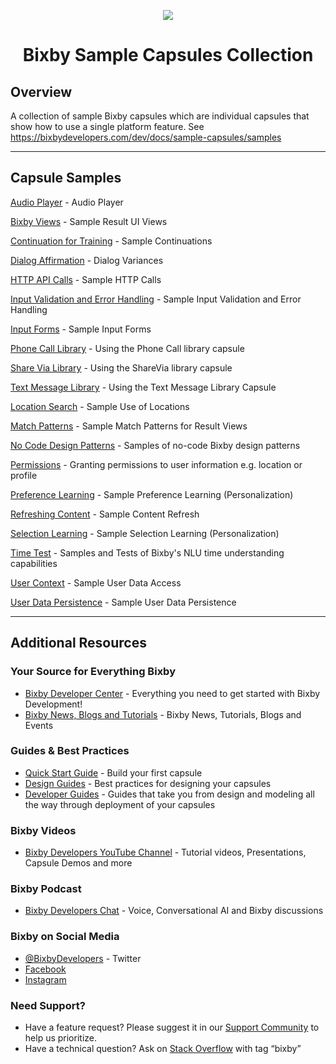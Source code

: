 <p align="Center">
  <img src="https://bixbydevelopers.com/dev/docs-assets/resources/dev-guide/bixby_logo_github-11221940070278028369.png">
  <br/>
  <h1 align="Center">Bixby Sample Capsules Collection</h1>
</p>

## Overview

A collection of sample Bixby capsules which are individual capsules that show how to use a single platform feature. See https://bixbydevelopers.com/dev/docs/sample-capsules/samples

---
## Capsule Samples

[Audio Player](../../tree/master/audio) - Audio Player

[Bixby Views](../../tree/master/bixby-views) - Sample Result UI Views

[Continuation for Training](../../tree/master/continuation-for-training) - Sample Continuations

[Dialog Affirmation](../../tree/master/dialog-affirmation) - Dialog Variances

[HTTP API Calls](../../tree/master/http-api-calls) - Sample HTTP Calls

[Input Validation and Error Handling](../../tree/master/error-handling) - Sample Input Validation and Error Handling

[Input Forms](../../tree/master/input-forms) - Sample Input Forms

[Phone Call Library](../../tree/master/library-phone-call-example) - Using the Phone Call library capsule

[Share Via Library](../../tree/master/library-share-via-example) - Using the ShareVia library capsule

[Text Message Library](../../tree/master/library-text-message-example) - Using the Text Message Library Capsule

[Location Search](../../tree/master/location-search) - Sample Use of Locations

[Match Patterns](../../tree/master/match-pattern) - Sample Match Patterns for Result Views

[No Code Design Patterns](../../tree/master/no-code-design-patterns) - Samples of no-code Bixby design patterns

[Permissions](../../tree/master/permissions) - Granting permissions to user information e.g. location or profile

[Preference Learning](../../tree/master/preference-learning) - Sample Preference Learning (Personalization)

[Refreshing Content](../../tree/master/refreshing-content) - Sample Content Refresh

[Selection Learning](../../tree/master/selection-learning) - Sample Selection Learning (Personalization)

[Time Test](../../tree/master/time-test-harness) - Samples and Tests of Bixby's NLU time understanding capabilities

[User Context](../../tree/master/user-context) - Sample User Data Access

[User Data Persistence](../../tree/master/user-data-persistence) - Sample User Data Persistence

---

## Additional Resources

### Your Source for Everything Bixby
* [Bixby Developer Center](http://bixbydevelopers.com) - Everything you need to get started with Bixby Development!
* [Bixby News, Blogs and Tutorials](https://bixby.developer.samsung.com/) - Bixby News, Tutorials, Blogs and Events

### Guides & Best Practices
* [Quick Start Guide](https://bixbydevelopers.com/dev/docs/get-started/quick-start) - Build your first capsule
* [Design Guides](https://bixbydevelopers.com/dev/docs/dev-guide/design-guides) - Best practices for designing your capsules
* [Developer Guides](https://bixbydevelopers.com/dev/docs/dev-guide/developers) - Guides that take you from design and modeling all the way through deployment of your capsules

### Bixby Videos
* [Bixby Developers YouTube Channel](https://www.youtube.com/c/bixbydevelopers) - Tutorial videos, Presentations, Capsule Demos and more

### Bixby Podcast
* [Bixby Developers Chat](http://bixbydev.buzzsprout.com/) - Voice, Conversational AI and Bixby discussions 

### Bixby on Social Media
* [@BixbyDevelopers](https://twitter.com/bixbydevelopers) - Twitter
* [Facebook](https://facebook.com/BixbyDevelopers)
* [Instagram](https://www.instagram.com/bixbydevelopers/)

### Need Support?
* Have a feature request? Please suggest it in our [Support Community](https://support.bixbydevelopers.com/hc/en-us/community/topics/360000183273-Feature-Requests) to help us prioritize.
* Have a technical question? Ask on [Stack Overflow](https://stackoverflow.com/questions/tagged/bixby) with tag “bixby”
